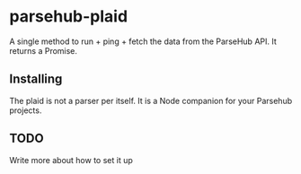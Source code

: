 # parsehub-plaid
A single method to run + ping + fetch the data from the ParseHub API. It returns a Promise.

## Installing
The plaid is not a parser per itself. It is a Node companion for your Parsehub projects.

## TODO
Write more about how to set it up
